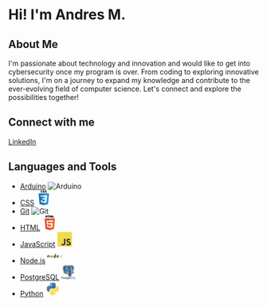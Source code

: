 # Hi! I'm Andres M.

## About Me

I'm passionate about technology and innovation and would like to get into cybersecurity once my program is over. From coding to exploring innovative solutions, I'm on a journey to expand my knowledge and contribute to the ever-evolving field of computer science. Let's connect and explore the possibilities together!

## Connect with me

[LinkedIn](https://www.linkedin.com/in/andres-malaga-4babb1184/)

## Languages and Tools

- [Arduino](https://www.arduino.cc/)
  <img src="https://cdn.worldvectorlogo.com/logos/arduino-1.svg" alt="Arduino" width="30" height="30"/>
- [CSS](https://www.w3schools.com/css/)
  <img src="https://raw.githubusercontent.com/devicons/devicon/master/icons/css3/css3-original-wordmark.svg" alt="CSS" width="30" height="30"/>
- [Git](https://git-scm.com/)
  <img src="https://www.vectorlogo.zone/logos/git-scm/git-scm-icon.svg" alt="Git" width="30" height="30"/>
- [HTML](https://www.w3.org/html/)
  <img src="https://raw.githubusercontent.com/devicons/devicon/master/icons/html5/html5-original-wordmark.svg" alt="HTML" width="30" height="30"/>
- [JavaScript](https://developer.mozilla.org/en-US/docs/Web/JavaScript)
  <img src="https://raw.githubusercontent.com/devicons/devicon/master/icons/javascript/javascript-original.svg" alt="JavaScript" width="30" height="30"/>
- [Node.js](https://nodejs.org)
  <img src="https://raw.githubusercontent.com/devicons/devicon/master/icons/nodejs/nodejs-original-wordmark.svg" alt="Node.js" width="30" height="30"/>
- [PostgreSQL](https://www.postgresql.org)
  <img src="https://raw.githubusercontent.com/devicons/devicon/master/icons/postgresql/postgresql-original-wordmark.svg" alt="PostgreSQL" width="30" height="30"/>
- [Python](https://www.python.org)
  <img src="https://raw.githubusercontent.com/devicons/devicon/master/icons/python/python-original.svg" alt="Python" width="30" height="30"/>


<!--
**Amalaga19/Amalaga19** is a ✨ _special_ ✨ repository because its `README.md` (this file) appears on your GitHub profile.

Here are some ideas to get you started:

- 🔭 I’m currently working on ...
- 🌱 I’m currently learning ...
- 👯 I’m looking to collaborate on ...
- 🤔 I’m looking for help with ...
- 💬 Ask me about ...
- 📫 How to reach me: ...
- 😄 Pronouns: ...
- ⚡ Fun fact: ...
-->
